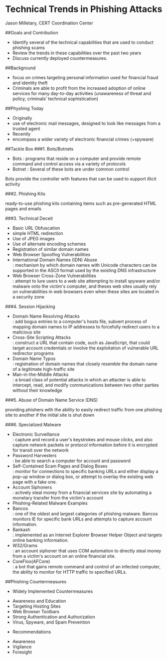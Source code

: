 Technical Trends in Phishing Attacks
=========

Jason Milletary, CERT Coordination Center

##Goals and Contribution
- Identify several of the technical capabilities that are used to conduct phishing scams
- Review the trends in these capabilities over the past two years
- Discuss currently deployed countermeasures.

##Background
- focus on crimes targeting personal information used for financial fraud and identity theft
- Criminals are able to profit from the increased adoption of online services for many day-to-day activities (unawareness of threat and policy, criminals’ technical sophistication)

##Physhing Today
- Originally
 - use of electronic mail messages, designed to look like messages from a trusted agent
- Recently
 - encompass a wider variety of electronic financial crimes (+spyware)


##Tackle Box
###1. Bots/Botnets

- Bots : programs that reside on a computer and provide remote command and control access via a variety of protocols  
- Botnet : Several of these bots are under common control

 Bots provide the controller with features that can be used to support illicit activity


###2. Phishing Kits

 ready-to-use phishing kits containing items such as pre-generated HTML pages and emails

###3. Technical Deceit
- Basic URL Obfuscation
 - simple HTML redirection  
 - Use of JPEG images  
 - Use of alternate encoding schemes  
 - Registration of similar domain names  
- Web Browser Spoofing Vulnerabilities
- International Domain Names (IDN) Abuse  
 : mechanism by which domain names with Unicode characters can be supported in the ASCII format used by the existing DNS infrastructure
- Web Browser Cross-Zone Vulnerabilities  
 : attempt to lure users to a web site attempting to install spyware and/or malware onto the victim's computer, and theses web sites usually rely on vulnerabilities in web browsers even when these sites are located in a security zone

###4. Session Hijacking
- Domain Name Resolving Attacks  
 : add bogus entries to a computer's hosts file, subvert process of mapping domain names to IP addresses to forcefully redirect users to a malicious site
- Cross-Site Scripting Attacks  
 : construct a URL that contain code, such as JavaScript, that could target account credentials or involve the exploitation of vulnerable URL redirector programs
- Domain Name Typos  
 : registration of domain names that closely resemble the domain name of a legitimate high-traffic site
- Man-in-the-Middle Attacks  
 : a broad class of potential attacks in which an attacker is able to intercept, read, and modify communications between two other parties without their knowledge

###5. Abuse of Domain Name Service (DNS)

 providing phishers with the ability to easily redirect traffic from one phishing site to another if the initial site is shut down

###6. Specialized Malware
- Electronic Surveillance  
 : capture and record a user's keystrokes and mouse clicks, and also capture network packets or protocol information before it is encrypted for transit over the network
- Password Harvesters  
 : be able to search a computer for account and password
- Self-Contained Scam Pages and Dialog Boxes  
 : monitor for connections to specific banking URLs and either display a pop-up window or dialog box, or attempt to overlay the existing web page with a fake one.
- Account Siphoners  
 : actively steal money from a financial services site by automating a monetary transfer from the victim's account
- Phishing-Related Malware Examples
 - Bancos  
 : one of the oldest and largest categories of phishing malware. Bancos monitors IE for specific bank URLs and attempts to capture account information.
 - Bankash  
 : implemented as an Internet Explorer Browser Helper Object and targets online banking information.
 - W32/Grams  
 : an account siphoner that uses COM automation to directly steal money from a victim's account on an online financial site.
 - CoreFloo(AFCore)  
 : a bot that gains remote command and control of an infected computer, the ability to monitor for HTTP traffic to specified URLs.


##Phishing Countermeasures
* Widely Implemented Countermeasures
 - Awareness and Education
 - Targeting Hosting Sites
 - Web Browser Toolbars
 - Strong Authentication and Authorization
 - Virus, Spyware, and Spam Prevention
* Recommendations
 - Awareness
 - Vigilance
 - Foresight


